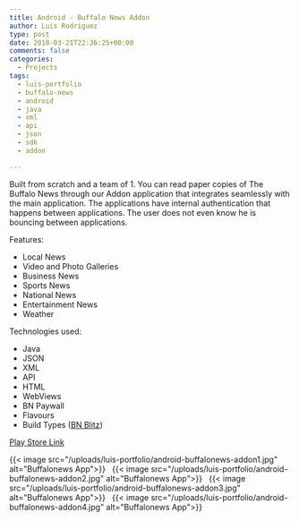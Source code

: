 ```yaml
---
title: Android - Buffalo News Addon
author: Luis Rodriguez
type: post
date: 2018-03-21T22:36:25+00:00
comments: false
categories:
  - Projects
tags:
  - luis-portfolio
  - buffalo-news
  - android
  - java
  - xml
  - api
  - json
  - sdk
  - addon

---
```


Built from scratch and a team of 1. You can read paper copies of The Buffalo News through our Addon application that integrates seamlessly with the main application. The applications have internal authentication that happens between applications. The user does not even know he is bouncing between applications.

<!--more-->

Features:

 - Local News
 - Video and Photo Galleries
 - Business News
 - Sports News
 - National News
 - Entertainment News
 - Weather

Technologies used:

 - Java
 - JSON
 - XML
 - API
 - HTML
 - WebViews
 - BN Paywall
 - Flavours
 - Build Types ([BN Blitz](/post/projects/android-bn-blitz))

[Play Store Link](https://play.google.com/store/apps/details?id=com.buffalonews.eedition.addon)

{{< image src="/uploads/luis-portfolio/android-buffalonews-addon1.jpg" alt="Buffalonews App">}}
&nbsp;
{{< image src="/uploads/luis-portfolio/android-buffalonews-addon2.jpg" alt="Buffalonews App">}}
&nbsp;
{{< image src="/uploads/luis-portfolio/android-buffalonews-addon3.jpg" alt="Buffalonews App">}}
&nbsp;
{{< image src="/uploads/luis-portfolio/android-buffalonews-addon4.jpg" alt="Buffalonews App">}}


